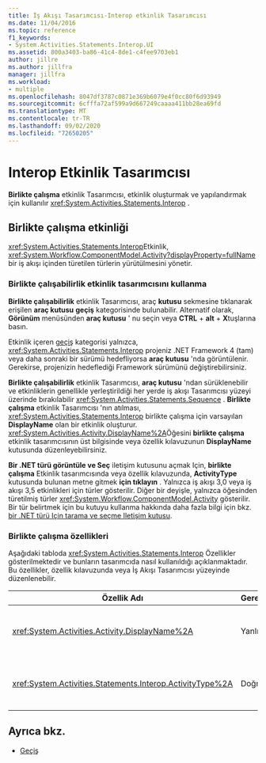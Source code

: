 ```yaml
---
title: İş Akışı Tasarımcısı-Interop etkinlik Tasarımcısı
ms.date: 11/04/2016
ms.topic: reference
f1_keywords:
- System.Activities.Statements.Interop.UI
ms.assetid: 800a3403-ba86-41c4-8de1-c4fee9703eb1
author: jillre
ms.author: jillfra
manager: jillfra
ms.workload:
- multiple
ms.openlocfilehash: 8047df3787c0871e369b6079e4f0cc80f6d93949
ms.sourcegitcommit: 6cfffa72af599a9d667249caaaa411bb28ea69fd
ms.translationtype: MT
ms.contentlocale: tr-TR
ms.lasthandoff: 09/02/2020
ms.locfileid: "72650205"
---
```

# <a name="interop-activity-designer"></a>Interop Etkinlik Tasarımcısı

**Birlikte çalışma** etkinlik Tasarımcısı, etkinlik oluşturmak ve yapılandırmak için kullanılır <xref:System.Activities.Statements.Interop> .

## <a name="the-interop-activity"></a>Birlikte çalışma etkinliği

<xref:System.Activities.Statements.Interop>Etkinlik, <xref:System.Workflow.ComponentModel.Activity?displayProperty=fullName> bir iş akışı içinden türetilen türlerin yürütülmesini yönetir.

### <a name="use-the-interop-activity-designer"></a>Birlikte çalışabilirlik etkinlik tasarımcısını kullanma

**Birlikte çalışabilirlik** etkinlik Tasarımcısı, araç **kutusu** sekmesine tıklanarak erişilen **araç kutusu** **geçiş** kategorisinde bulunabilir. Alternatif olarak, **Görünüm** menüsünden **araç kutusu** ' nu seçin veya **CTRL** + **alt** + **X**tuşlarına basın.

Etkinlik içeren [geçiş](../workflow-designer/migration-activity-designers.md) kategorisi yalnızca, <xref:System.Activities.Statements.Interop> projeniz .NET Framework 4 (tam) veya daha sonraki bir sürümü hedefliyorsa **araç kutusu** 'nda görüntülenir. Gerekirse, projenizin hedeflediği Framework sürümünü değiştirebilirsiniz.

**Birlikte çalışabilirlik** etkinlik Tasarımcısı, **araç kutusu** 'ndan sürüklenebilir ve etkinliklerin genellikle yerleştirildiği her yerde iş akışı Tasarımcısı yüzeyi üzerinde bırakılabilir <xref:System.Activities.Statements.Sequence> . **Birlikte çalışma** etkinlik Tasarımcısı 'nın atılması, <xref:System.Activities.Statements.Interop> birlikte çalışma için varsayılan **DisplayName** olan bir etkinlik oluşturur. <xref:System.Activities.Activity.DisplayName%2A>Öğesini **birlikte çalışma** etkinlik tasarımcısının üst bilgisinde veya özellik kılavuzunun **DisplayName** kutusunda düzenleyebilirsiniz.

**Bir .NET türü görüntüle ve Seç** iletişim kutusunu açmak Için, **birlikte çalışma** Etkinlik tasarımcısında veya özellik kılavuzunda, **ActivityType** kutusunda bulunan metne gitmek **için tıklayın** . Yalnızca iş akışı 3,0 veya iş akışı 3,5 etkinlikleri için türler gösterilir. Diğer bir deyişle, yalnızca öğesinden türetilmiş türler <xref:System.Workflow.ComponentModel.Activity> gösterilir. Bir tür belirtmek için bu kutuyu kullanma hakkında daha fazla bilgi için bkz. [bir .NET türü Için tarama ve seçme Iletişim kutusu](../workflow-designer/browse-and-select-a-dotnet-type-dialog-box.md).

### <a name="the-interop-properties"></a>Birlikte çalışma özellikleri

Aşağıdaki tabloda <xref:System.Activities.Statements.Interop> Özellikler gösterilmektedir ve bunların tasarımcıda nasıl kullanıldığı açıklanmaktadır. Bu özellikler, özellik kılavuzunda veya İş Akışı Tasarımcısı yüzeyinde düzenlenebilir.

|Özellik Adı|Gerekli|Kullanım|
|-|--------------|-|
|<xref:System.Activities.Activity.DisplayName%2A>|Yanlış|Etkinliğin kolay adı <xref:System.Activities.Statements.Interop> . Varsayılan değer **birlikte çalışabilirlik**' dir. Görünen ad gerekli olmasa da, bir tane sağlamanız önerilir.|
|<xref:System.Activities.Statements.Interop.ActivityType%2A>|Doğru|Etkinliğin içerdiği etkinliğin türünü belirtir <xref:System.Activities.Statements.Interop> . Belirtilen bu tür öğesinden türetilmelidir <xref:System.Workflow.ComponentModel.Activity> .|

## <a name="see-also"></a>Ayrıca bkz.

- [Geçiş](../workflow-designer/migration-activity-designers.md)